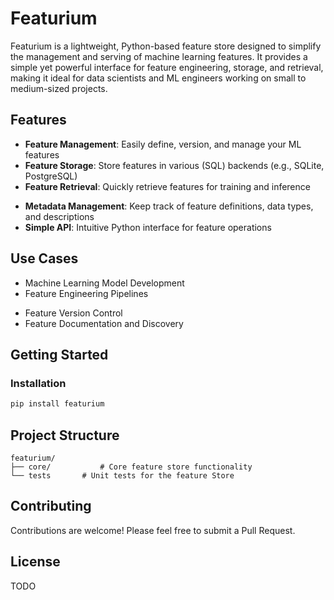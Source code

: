 # Featurium

Featurium is a lightweight, Python-based feature store designed to simplify the management and serving of machine learning features. It provides a simple yet powerful interface for feature engineering, storage, and retrieval, making it ideal for data scientists and ML engineers working on small to medium-sized projects.

## Features

- **Feature Management**: Easily define, version, and manage your ML features
- **Feature Storage**: Store features in various (SQL) backends (e.g., SQLite, PostgreSQL)
- **Feature Retrieval**: Quickly retrieve features for training and inference
<!-- - **Feature Serving**: Serve features in real-time for model inference -->
<!-- - **Feature Versioning**: Track different versions of your features -->
- **Metadata Management**: Keep track of feature definitions, data types, and descriptions
- **Simple API**: Intuitive Python interface for feature operations

## Use Cases

- Machine Learning Model Development
- Feature Engineering Pipelines
<!-- - Real-time Feature Serving -->
- Feature Version Control
- Feature Documentation and Discovery

## Getting Started

### Installation

```bash
pip install featurium
```
<!--
### Basic Usage

```python
from featurium import FeatureStore

# Initialize the feature store
store = FeatureStore()

# Define a feature
store.define_feature(
    name="user_avg_purchase",
    description="Average purchase amount per user",
    data_type="float"
)

# Store features
store.store_features(
    feature_name="user_avg_purchase",
    data=user_purchase_data
)

# Retrieve features
features = store.get_features(
    feature_names=["user_avg_purchase"],
    entity_ids=["user1", "user2"]
)
``` -->

## Project Structure

```
featurium/
├── core/           # Core feature store functionality
└── tests       # Unit tests for the feature Store
```

## Contributing

Contributions are welcome! Please feel free to submit a Pull Request.

## License
TODO
<!-- This project is licensed under the MIT License - see the LICENSE file for details.  -->
